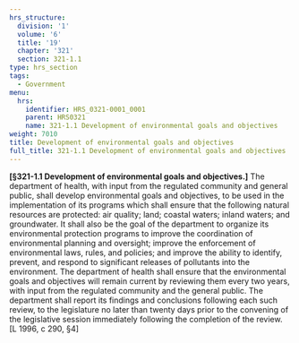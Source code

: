 ```yaml
---
hrs_structure:
  division: '1'
  volume: '6'
  title: '19'
  chapter: '321'
  section: 321-1.1
type: hrs_section
tags:
  - Government
menu:
  hrs:
    identifier: HRS_0321-0001_0001
    parent: HRS0321
    name: 321-1.1 Development of environmental goals and objectives
weight: 7010
title: Development of environmental goals and objectives
full_title: 321-1.1 Development of environmental goals and objectives
---
```

**[§321-1.1 Development of environmental goals and objectives.]** The department of health, with input from the regulated community and general public, shall develop environmental goals and objectives, to be used in the implementation of its programs which shall ensure that the following natural resources are protected: air quality; land; coastal waters; inland waters; and groundwater. It shall also be the goal of the department to organize its environmental protection programs to improve the coordination of environmental planning and oversight; improve the enforcement of environmental laws, rules, and policies; and improve the ability to identify, prevent, and respond to significant releases of pollutants into the environment. The department of health shall ensure that the environmental goals and objectives will remain current by reviewing them every two years, with input from the regulated community and the general public. The department shall report its findings and conclusions following each such review, to the legislature no later than twenty days prior to the convening of the legislative session immediately following the completion of the review. [L 1996, c 290, §4]